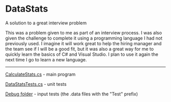 # DataStats
A solution to a great interview problem

This was a problem given to me as part of an interview process. I was also given 
the challenge to complete it using a programming language I had not previously used. 
I imagine it will work great to help the hiring manager and the team see if I will 
be a good fit, but it was also a great way for me to quickly learn the basics of C# 
and Visual Studio. I plan to use it again the next time I go to learn a new language.

---

[CalculateStats.cs](https://github.com/jdsandifer/DataStats/blob/master/DataStats/CalculateStats.cs) - main program

[DataStatsTests.cs](https://github.com/jdsandifer/DataStats/blob/master/DataStatsTests/DataStatsTests.cs) - unit tests

[Debug folder](https://github.com/jdsandifer/DataStats/tree/master/DataStats/bin/Debug) - input tests (the .data files with the "Test" prefix)
